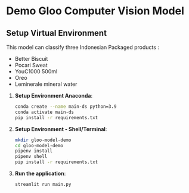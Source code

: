 # Demo Gloo Computer Vision Model
## Setup Virtual Environment

This model can classify three Indonesian Packaged products : 

- Better Biscuit
- Pocari Sweat
- YouC1000 500ml
- Oreo
- Leminerale mineral water

1. **Setup Environment Anaconda**:
    ```bash
    conda create --name main-ds python=3.9
    conda activate main-ds
    pip install -r requirements.txt
    ```

2. **Setup Environment - Shell/Terminal**:
    ```bash
    mkdir gloo-model-demo
    cd gloo-model-demo
    pipenv install
    pipenv shell
    pip install -r requirements.txt
    ```

3. **Run the application**:
    ```bash
    streamlit run main.py
    ```
